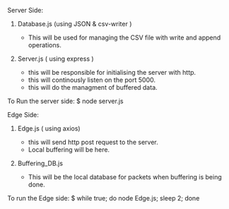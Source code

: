 
Server Side:

1. Database.js (using JSON & csv-writer )
	- This will be used for managing the CSV file with write and append operations.

2. Server.js ( using express )
	- this will be responsible for initialising the server with http.
	- this will continously listen on the port 5000.
	- this will do the managment of buffered data.

To Run the server side:
$ node server.js


Edge Side:

1. Edge.js ( using axios)
    - this will send http post request to the server.
	- Local buffering will be here.

2. Buffering_DB.js
	- This will be the local database for packets when buffering is being done.

To run the Edge side:
$ while true; do node Edge.js; sleep 2; done

